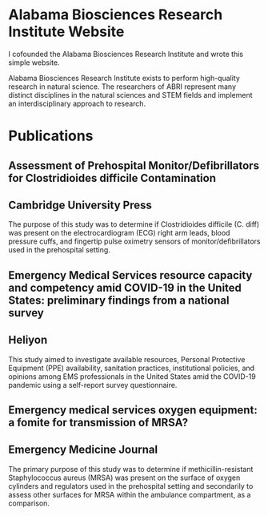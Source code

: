 # Alabama Biosciences Research Institute Website

I cofounded the Alabama Biosciences Research Institute and wrote this simple website.

Alabama Biosciences Research Institute exists to perform high-quality research in natural science. The researchers of ABRI represent many distinct disciplines in the natural sciences and STEM fields and implement an interdisciplinary approach to research. 

# Publications

## Assessment of Prehospital Monitor/Defibrillators for Clostridioides difficile Contamination
## Cambridge University Press

The purpose of this study was to determine if Clostridioides difficile (C. diff) was present on the electrocardiogram (ECG) right arm leads, blood pressure cuffs, and fingertip pulse oximetry sensors of monitor/defibrillators used in the prehospital setting. 

## Emergency Medical Services resource capacity and competency amid COVID-19 in the United States: preliminary findings from a national survey 
## Heliyon

This study aimed to investigate available resources, Personal Protective Equipment (PPE) availability, sanitation practices, institutional policies, and opinions among EMS professionals in the United States amid the COVID-19 pandemic using a self-report survey questionnaire. 

## Emergency medical services oxygen equipment: a fomite for transmission of MRSA? 
## Emergency Medicine Journal

The primary purpose of this study was to determine if methicillin-resistant Staphylococcus aureus (MRSA) was present on the surface of oxygen cylinders and regulators used in the prehospital setting and secondarily to assess other surfaces for MRSA within the ambulance compartment, as a comparison. 

